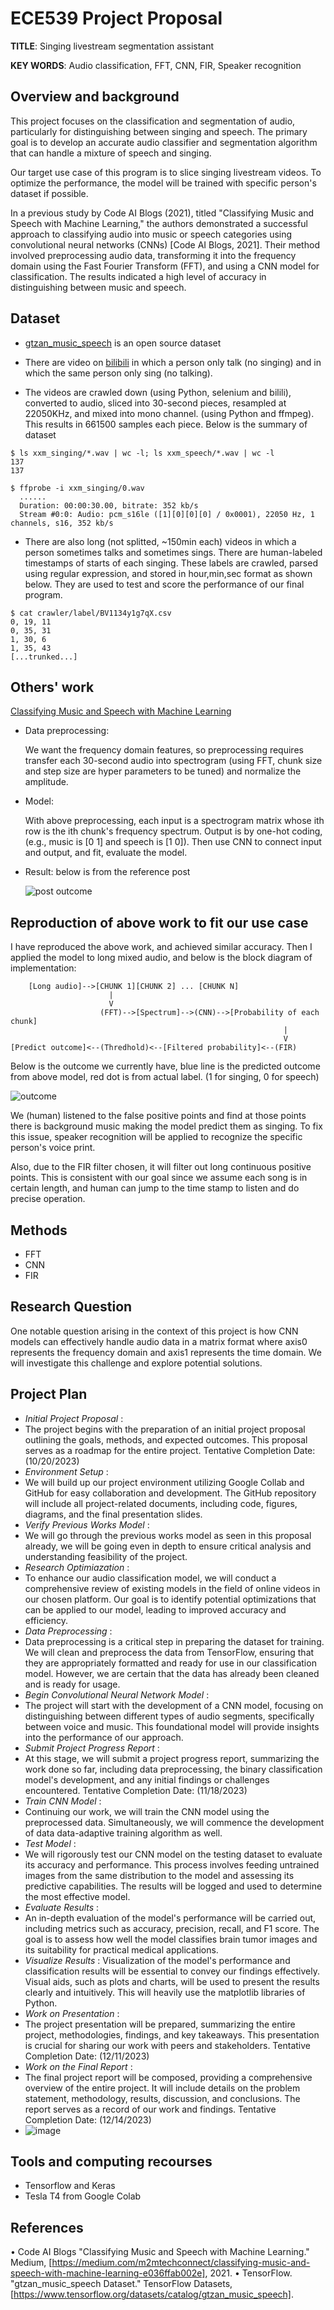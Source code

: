 # ECE539 Project Proposal

__TITLE__: Singing livestream segmentation assistant

__KEY WORDS__: Audio classification, FFT, CNN, FIR, Speaker recognition

## Overview and background
This project focuses on the classification and segmentation of audio, particularly for distinguishing between singing and speech. The primary goal is to develop an accurate audio classifier and segmentation algorithm that can handle a mixture of speech and singing. 

Our target use case of this program is to slice singing livestream videos. To optimize the performance, the model will be trained with specific person's dataset if possible. 

In a previous study by Code AI Blogs (2021), titled "Classifying Music and Speech with Machine Learning," the authors demonstrated a successful approach to classifying audio into music or speech categories using convolutional neural networks (CNNs) [Code AI Blogs, 2021]. Their method involved preprocessing audio data, transforming it into the frequency domain using the Fast Fourier Transform (FFT), and using a CNN model for classification. The results indicated a high level of accuracy in distinguishing between music and speech.
## Dataset

- [gtzan_music_speech](https://www.kaggle.com/datasets/lnicalo/gtzan-musicspeech-collection/) is an open source dataset

- There are video on [bilibili](bilibili.com) in which a person only talk (no singing) and in which the same person only sing (no talking).
- The videos are crawled down (using Python, selenium and bilili), converted to audio, sliced into 30-second pieces, resampled at 22050KHz, and mixed into mono channel. (using Python and ffmpeg). This results in 661500 samples each piece.
Below is the summary of dataset
```
$ ls xxm_singing/*.wav | wc -l; ls xxm_speech/*.wav | wc -l
137
137

$ ffprobe -i xxm_singing/0.wav
  ......
  Duration: 00:00:30.00, bitrate: 352 kb/s
  Stream #0:0: Audio: pcm_s16le ([1][0][0][0] / 0x0001), 22050 Hz, 1 channels, s16, 352 kb/s
```


- There are also long (not splitted, ~150min each) videos in which a person sometimes talks and sometimes sings. There are human-labeled timestamps of starts of each singing. These labels are crawled, parsed using regular expression, and stored in hour,min,sec format as shown below. They are used to test and score the performance of our final program. 
```csv
$ cat crawler/label/BV1134y1g7qX.csv 
0, 19, 11
0, 35, 31
1, 30, 6
1, 35, 43
[...trunked...]
```

## Others' work
[Classifying Music and Speech with Machine Learning](https://medium.com/m2mtechconnect/classifying-music-and-speech-with-machine-learning-e036ffab002e)

- Data preprocessing: 

    We want the frequency domain features, so preprocessing requires transfer each 30-second audio into spectrogram (using FFT, chunk size and step size are hyper parameters to be tuned) and normalize the amplitude.

- Model:

    With above preprocessing, each input is a spectrogram matrix whose ith row is the ith chunk's frequency spectrum. Output is by one-hot coding, (e.g., music is [0 1] and speech is [1 0]). Then use CNN to connect input and output, and fit, evaluate the model.

- Result: below is from the reference post

    ![post outcome](Figure/post_outcome.png)

## Reproduction of above work to fit our use case
I have reproduced the above work, and achieved similar accuracy. Then I applied the model to long mixed audio, and below is the block diagram of implementation:
```
    [Long audio]-->[CHUNK 1][CHUNK 2] ... [CHUNK N]
                      |
                      V
                    (FFT)-->[Spectrum]-->(CNN)-->[Probability of each chunk]
                                                             |
                                                             V
[Predict outcome]<--(Thredhold)<--[Filtered probability]<--(FIR)                                           
```


Below is the outcome we currently have, blue line is the predicted outcome from above model, red dot is from actual label. (1 for singing, 0 for speech)

![outcome](Figure/10-20_outcome.png)

We (human) listened to the false positive points and find at those points there is background music making the model predict them as singing. To fix this issue, speaker recognition will be applied to recognize the specific person's voice print.

Also, due to the FIR filter chosen, it will filter out long continuous positive points. This is consistent with our goal since we assume each song is in certain length, and human can jump to the time stamp to listen and do precise operation.

## Methods
- FFT
- CNN
- FIR

## Research Question
One notable question arising in the context of this project is how CNN models can effectively handle audio data in a matrix format where axis0 represents the frequency domain and axis1 represents the time domain. We will investigate this challenge and explore potential solutions.

## Project Plan
- _Initial Project Proposal_ :
-   The project begins with the preparation of an initial project proposal outlining the goals, methods, and expected outcomes. This proposal serves as a         roadmap for the entire project. Tentative Completion Date: (10/20/2023)
- _Environment Setup_ :
-   We will build up our project environment utilizing Google Collab and GitHub for easy collaboration and development. The GitHub repository will include        all project-related documents, including code, figures, diagrams, and the final presentation slides.
- _Verify Previous Works Model_ :
-   We will go through the previous works model as seen in this proposal already, we will be going even in depth to ensure critical analysis and                  understanding feasibility of the project.
- _Research Optimiazation_ :
-   To enhance our audio classification model, we will conduct a comprehensive review of existing models in the field of online videos in our chosen              platform. Our goal is to identify potential optimizations that can be applied to our model, leading to improved accuracy and efficiency.
- _Data Preprocessing_ :
-   Data preprocessing is a critical step in preparing the dataset for training. We will clean and preprocess the data from TensorFlow, ensuring that they       are appropriately formatted and ready for use in our classification model. However, we are certain that the data has already been cleaned and is ready       for usage.
- _Begin Convolutional Neural Network Model_ :
-   The project will start with the development of a CNN model, focusing on distinguishing between different types of audio segments, specifically between       voice and music. This foundational model will provide insights into the performance of our approach.
- _Submit Project Progress Report_ :
-   At this stage, we will submit a project progress report, summarizing the work done so far, including data preprocessing, the binary classification           model's development, and any initial findings or challenges encountered. Tentative Completion Date: (11/18/2023)
- _Train CNN Model_ :
-   Continuing our work, we will train the CNN model using the preprocessed data. Simultaneously, we will commence the development of data data-adaptive         training algorithm as well. 
- _Test Model_ :
-   We will rigorously test our CNN model on the testing dataset to evaluate its accuracy and performance. This process involves feeding untrained images        from the same distribution to the model and assessing its predictive capabilities. The results will be logged and used to determine the most effective       model.
- _Evaluate Results_ :
-   An in-depth evaluation of the model's performance will be carried out, including metrics such as accuracy, precision, recall, and F1 score. The goal is      to assess how well the model classifies brain tumor images and its suitability for practical medical applications.
- _Visualize Results_ :
  Visualization of the model's performance and classification results will be essential to convey our findings effectively. Visual aids, such as plots and     charts, will be used to present the results clearly and intuitively. This will heavily use the matplotlib libraries of Python.
- _Work on Presentation_ :
-   The project presentation will be prepared, summarizing the entire project, methodologies, findings, and key takeaways. This presentation is crucial for      sharing our work with peers and stakeholders. Tentative Completion Date: (12/11/2023)
- _Work on the Final Report_ :
-   The final project report will be composed, providing a comprehensive overview of the entire project. It will include details on the problem statement,       methodology, results, discussion, and conclusions. The report serves as a record of our work and findings. Tentative Completion Date: (12/14/2023)
-   ![image](https://github.com/EricEricEricJin/ECE539-Group-Project/assets/148291680/0f350619-2fa6-4815-a422-47e1fcc50531)


## Tools and computing recourses
- Tensorflow and Keras
- Tesla T4 from Google Colab

## References
•	Code AI Blogs "Classifying Music and Speech with Machine Learning." Medium, [https://medium.com/m2mtechconnect/classifying-music-and-speech-with-machine-learning-e036ffab002e], 2021.
•	TensorFlow. "gtzan_music_speech Dataset." TensorFlow Datasets, [https://www.tensorflow.org/datasets/catalog/gtzan_music_speech].

